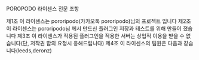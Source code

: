 POROPODO 라이센스 전문 조항

제1조 이 라이센스는 pororipodo(카카오톡 pororipodo)님의 프로젝트 입니다
제2조 이 라이센스는 pororipodo님 께서 만드신 플러그인 저장과 테스트를 위해 만들어 졌습니다
제3조 이 라이센스가 적용된 플러그인을 적용한 서버는 상업적 이용을 받을 수 없습니다(단, 저작권 합의 요청시 응해드립니다)
제4조 이 라이센스의 팀원은 다음과 같습니다(leeds,deronz)
